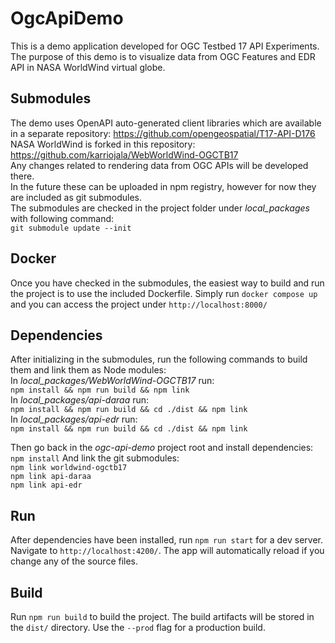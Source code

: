 # OgcApiDemo

This is a demo application developed for OGC Testbed 17 API Experiments.    
The purpose of this demo is to visualize data from OGC Features and EDR API in NASA WorldWind virtual globe.    
## Submodules
The demo uses OpenAPI auto-generated client libraries which are available in a separate repository:     https://github.com/opengeospatial/T17-API-D176    
NASA WorldWind is forked in this repository:     https://github.com/karriojala/WebWorldWind-OGCTB17    
Any changes related to rendering data from OGC APIs will be developed there.    
In the future these can be uploaded in npm registry, however for now they are included as git submodules.    
The submodules are checked in the project folder under *local_packages* with following command:    
`git submodule update --init `

## Docker

Once you have checked in the submodules, the easiest way to build and run the project is to use the included Dockerfile. Simply run `docker compose up` and you can access the project under `http://localhost:8000/`

## Dependencies
After initializing in the submodules, run the following commands to build them and link them as Node modules:    
In *local_packages/WebWorldWind-OGCTB17* run:    
`npm install && npm run build && npm link`    
In *local_packages/api-daraa* run:    
`npm install && npm run build && cd ./dist && npm link`    
In *local_packages/api-edr* run:    
`npm install && npm run build && cd ./dist && npm link`

Then go back in the *ogc-api-demo* project root and install dependencies:    
`npm install`
And link the git submodules:    
`npm link worldwind-ogctb17`    
`npm link api-daraa`    
`npm link api-edr`

## Run

After dependencies have been installed, run `npm run start` for a dev server. Navigate to `http://localhost:4200/`. The app will automatically reload if you change any of the source files.


## Build

Run `npm run build` to build the project. The build artifacts will be stored in the `dist/` directory. Use the `--prod` flag for a production build.
